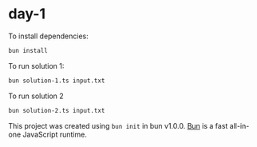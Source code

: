 # day-1

To install dependencies:

```bash
bun install
```

To run solution 1:

```bash
bun solution-1.ts input.txt
```

To run solution 2

```bash
bun solution-2.ts input.txt
```

This project was created using `bun init` in bun v1.0.0. [Bun](https://bun.sh) is a fast all-in-one JavaScript runtime.
